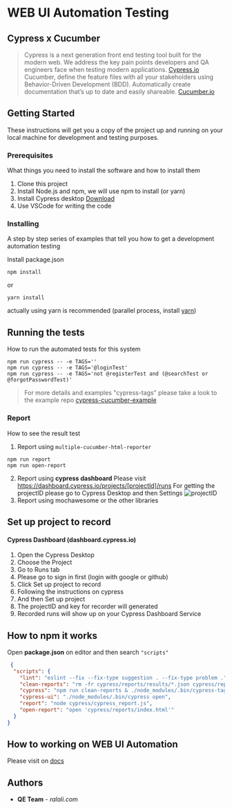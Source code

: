# WEB UI Automation Testing
## Cypress x Cucumber

> Cypress is a next generation front end testing tool built for the modern web. We address the key pain points developers and QA engineers face when testing modern applications. [Cypress.io](https://docs.cypress.io/guides/overview/why-cypress.html#What-you%E2%80%99ll-learn)
> Cucumber, define the feature files with all your stakeholders using Behavior-Driven Development (BDD). Automatically create documentation that’s up to date and easily shareable. [Cucumber.io](https://cucumber.io/)

## Getting Started

These instructions will get you a copy of the project up and running on your local machine for development and testing purposes.

### Prerequisites

What things you need to install the software and how to install them
1. Clone this project
2. Install Node.js and npm, we will use npm to install (or yarn)
3. Install Cypress desktop [Download](https://cdn.cypress.io/desktop/4.0.1/darwin-x64/cypress.zip)
4. Use VSCode for writing the code

### Installing

A step by step series of examples that tell you how to get a development automation testing

Install package.json

```
npm install
```

or

```
yarn install
```
actually using yarn is recommended (parallel process, install [yarn](https://classic.yarnpkg.com/en/docs/install/#mac-stable))

## Running the tests
How to run the automated tests for this system

```
npm run cypress -- -e TAGS=''
npm run cypress -- -e TAGS='@loginTest'
npm run cypress -- -e TAGS='not @registerTest and (@searchTest or @forgotPasswordTest)'
```
> For more details and examples "cypress-tags" please take a look to the example repo [cypress-cucumber-example](https://github.com/TheBrainFamily/cypress-cucumber-example)

### Report
How to see the result test
1. Report using `multiple-cucumber-html-reporter`
```
npm run report
npm run open-report
```
2. Report using **cypress dashboard**
Please visit https://dashboard.cypress.io/projects/[projectId]/runs
For getting the projectID please go to Cypress Desktop and then Settings
![projectID](https://pasteboard.co/ITQL8Gb.png)
3. Report using mochawesome or the other libraries

## Set up project to record
#### Cypress Dashboard (dashboard.cypress.io)

1. Open the Cypress Desktop
2. Choose the Project
3. Go to Runs tab
4. Please go to sign in first (login with google or github)
5. Click Set up project to record
6. Following the instructions on cypress
7. And then Set up project
8. The projectID and key for recorder will generated
9. Recorded runs will show up on your Cypress Dashboard Service

## How to npm it works
Open **package.json** on editor and then search `"scripts"`
```json
 {
  "scripts": {
    "lint": "eslint --fix --fix-type suggestion . --fix-type problem .",
    "clean-reports": "rm -fr cypress/reports/results/*.json cypress/reports/features cypress/reports/index.html",
    "cypress": "npm run clean-reports & ./node_modules/.bin/cypress-tags run --spec \"cypress/integration/*.feature\"",
    "cypress-ui": "./node_modules/.bin/cypress open",
    "report": "node cypress/cypress_report.js",
    "open-report": "open 'cypress/reports/index.html'"
  }
}
  ```

## How to working on WEB UI Automation
Please visit on [docs](https://github.com)


## Authors
* **QE Team** - *ralali.com* 

